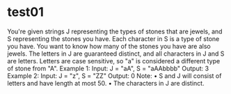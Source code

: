 # test01
You're given strings J representing the types of stones that are jewels, and S representing the
            stones you have. Each character in S is a type of stone you have. You want to know how
            many of the stones you have are also jewels.
            The letters in J are guaranteed distinct, and all characters in J and S are letters. Letters are
            case sensitive, so "a" is considered a different type of stone from "A".
            Example 1:
            Input: J = "aA", S = "aAAbbbb"
            Output: 3
            Example 2:
            Input: J = "z", S = "ZZ"
            Output: 0
            Note:
            • S and J will consist of letters and have length at most 50.
            • The characters in J are distinct.

